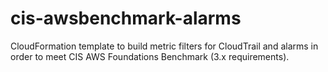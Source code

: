 # cis-awsbenchmark-alarms
CloudFormation template to build metric filters for CloudTrail and alarms in order to meet CIS AWS Foundations Benchmark (3.x requirements).
